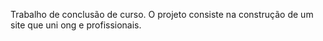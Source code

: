 Trabalho de conclusão de curso.
O projeto consiste na construção de um site que uni ong e profissionais.